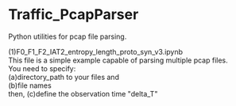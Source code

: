 # Traffic_PcapParser
Python utilities for pcap file parsing.

(1)F0_F1_F2_IAT2_entropy_length_proto_syn_v3.ipynb  
This file is a simple example capable of parsing multiple pcap files.  
You need to specify:  
  (a)directory_path to your files and  
  (b)file names  
then, 
  (c)define the observation time "delta_T"  
